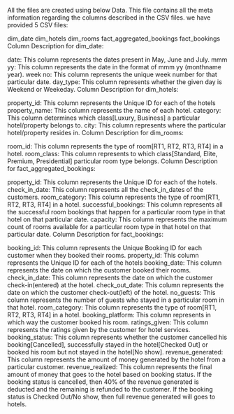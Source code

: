 All the files are created using below Data. This file contains all the meta information regarding the columns described in the CSV files. we have provided 5 CSV files:

dim_date
dim_hotels
dim_rooms
fact_aggregated_bookings
fact_bookings
Column Description for dim_date:

date: This column represents the dates present in May, June and July.
mmm yy: This column represents the date in the format of mmm yy (monthname year).
week no: This column represents the unique week number for that particular date.
day_type: This column represents whether the given day is Weekend or Weekeday.
Column Description for dim_hotels:

property_id: This column represents the Unique ID for each of the hotels
property_name: This column represents the name of each hotel.
category: This column determines which class[Luxury, Business] a particular hotel/property belongs to.
city: This column represents where the particular hotel/property resides in.
Column Description for dim_rooms:

room_id: This column represents the type of room[RT1, RT2, RT3, RT4] in a hotel.
room_class: This column represents to which class[Standard, Elite, Premium, Presidential] particular room type belongs.
Column Description for fact_aggregated_bookings:

property_id: This column represents the Unique ID for each of the hotels.
check_in_date: This column represents all the check_in_dates of the customers.
room_category: This column represents the type of room[RT1, RT2, RT3, RT4] in a hotel.
successful_bookings: This column represents all the successful room bookings that happen for a particular room type in that hotel on that particular date.
capacity: This column represents the maximum count of rooms available for a particular room type in that hotel on that particular date.
Column Description for fact_bookings:

booking_id: This column represents the Unique Booking ID for each customer when they booked their rooms.
property_id: This column represents the Unique ID for each of the hotels
booking_date: This column represents the date on which the customer booked their rooms.
check_in_date: This column represents the date on which the customer check-in(entered) at the hotel.
check_out_date: This column represents the date on which the customer check-out(left) of the hotel.
no_guests: This column represents the number of guests who stayed in a particular room in that hotel.
room_category: This column represents the type of room[RT1, RT2, RT3, RT4] in a hotel.
booking_platform: This column represents in which way the customer booked his room.
ratings_given: This column represents the ratings given by the customer for hotel services.
booking_status: This column represents whether the customer cancelled his booking[Cancelled], successfully stayed in the hotel[Checked Out] or booked his room but not stayed in the hotel[No show].
revenue_generated: This column represents the amount of money generated by the hotel from a particular customer.
revenue_realized: This column represents the final amount of money that goes to the hotel based on booking status. If the booking status is cancelled, then 40% of the revenue generated is deducted and the
remaining is refunded to the customer. If the booking status is Checked Out/No show, then full revenue generated will goes to hotels.
